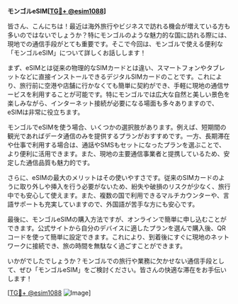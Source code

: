 **モンゴルeSIM[[TG💪+ @esim1088](https://t.me/s/esim1088)]**

皆さん、こんにちは！最近は海外旅行やビジネスで訪れる機会が増えている方も多いのではないでしょうか？特にモンゴルのような魅力的な国に訪れる際には、現地での通信手段がとても重要です。そこで今回は、モンゴルで使える便利な「モンゴルeSIM」について詳しくお話しします！

まず、eSIMとは従来の物理的なSIMカードとは違い、スマートフォンやタブレットなどに直接インストールできるデジタルSIMカードのことです。これにより、旅行前に空港や店舗に行かなくても簡単に契約ができ、手軽に現地の通信サービスを利用することが可能です。特にモンゴルでは広大な自然と美しい景色を楽しみながら、インターネット接続が必要になる場面も多々ありますので、eSIMは非常に役立ちます。

モンゴルでeSIMを使う場合、いくつかの選択肢があります。例えば、短期間の観光であればデータ通信のみを提供するプランがおすすめです。一方、長期滞在や仕事で利用する場合は、通話やSMSもセットになったプランを選ぶことで、より便利に活用できます。また、現地の主要通信事業者と提携しているため、安定した通信品質も魅力的です。

さらに、eSIMの最大のメリットはその使いやすさです。従来のSIMカードのように取り外しや挿入を行う必要がないため、紛失や破損のリスクが少なく、旅行中でも安心して使えます。また、複数の国で利用できるマルチカウンターや、言語サポートも充実していますので、外国語が苦手な方にも安心です。

最後に、モンゴルeSIMの購入方法ですが、オンラインで簡単に申し込むことができます。公式サイトから自分のデバイスに適したプランを選んで購入後、QRコードを使って簡単に設定できます。これにより、到着後にすぐに現地のネットワークに接続でき、旅の時間を無駄なく過ごすことができます。

いかがでしたでしょうか？モンゴルでの旅行や業務に欠かせない通信手段として、ぜひ「モンゴルeSIM」をご検討ください。皆さんの快適な滞在をお手伝いします！

[[TG💪+ @esim1088](https://t.me/s/esim1088) ![Image](https://i.postimg.cc/Y0z9fWf4/image.png)]